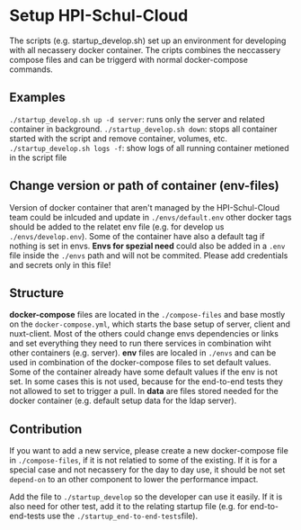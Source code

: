 # Setup HPI-Schul-Cloud

The scripts (e.g. startup_develop.sh) set up an environment for developing with all necassery docker container. The cripts combines the neccassery compose files and can be triggerd with normal docker-compose commands.

## Examples

`./startup_develop.sh up -d server`: runs only the server and related container in background.
`./startup_develop.sh down`: stops all container started with the script and remove container, volumes, etc.
`./startup_develop.sh logs -f`: show logs of all running container metioned in the script file

## Change version or path of container (env-files)

Version of docker container that aren't managed by the HPI-Schul-Cloud team could be inlcuded and update in `./envs/default.env` other docker tags should be added to the relatet env file (e.g. for develop us `./envs/develop.env`). Some of the container have also a default tag if nothing is set in envs. **Envs for spezial need** could also be added in a `.env` file inside the `./envs` path and will not be commited. Please add credentials and secrets only in this file!

## Structure

**docker-compose** files are located in the `./compose-files` and base mostly on the `docker-compose.yml`, which starts the base setup of server, client and nuxt-client. Most of the others could change envs dependencies or links and set everything they need to run there services in combination wiht other containers (e.g. server).
**env** files are localed in `./envs` and can be used in combination of the docker-compose files to set default values. Some of the container already have some default values if the env is not set. In some cases this is not used, because for the end-to-end tests they not allowed to set to trigger a pull. In **data** are files stored needed for the docker container (e.g. default setup data for the ldap server).

## Contribution

If you want to add a new service, please create a new docker-compose file in `./compose-files`, if it is not relatied to some of the existing. If it is for a special case and not necassery for the day to day use, it should be not set `depend-on` to an other component to lower the performance impact.

Add the file to `./startup_develop` so the developer can use it easily. If it is also need for other test, add it to the relating startup file (e.g. for end-to-end-tests use the `./startup_end-to-end-tests`file).
